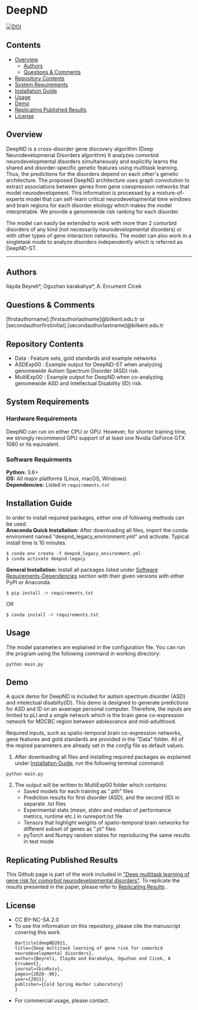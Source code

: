 # DeepND 
[![DOI](https://zenodo.org/badge/271965480.svg)](https://zenodo.org/badge/latestdoi/271965480)

## Contents
- [Overview](https://github.com/ciceklab/DeepND#overview)
    - [Authors](https://github.com/ciceklab/DeepND#authors)
    - [Questions & Comments](https://github.com/ciceklab/DeepND#questions--comments)
- [Repository Contents](https://github.com/ciceklab/DeepND#repository-contents)
- [System Requirements](https://github.com/ciceklab/DeepND#system-requirments)
- [Installation Guide](https://github.com/ciceklab/DeepND#installation-guide)
- [Usage](https://github.com/ciceklab/DeepND#usage)
- [Demo](https://github.com/ciceklab/DeepND#demo)
- [Replicating Published Results](https://github.com/ciceklab/DeepND#replicating-published-results)
- [License](https://github.com/ciceklab/DeepND#license)

## Overview

DeepND is a cross-disorder gene discovery algorithm (Deep Neurodevelopmenal Disorders algorithm) It analyzes comorbid neurodevelopmental disorders simultaneously and explicitly learns the shared and disorder-specific genetic features using multitask learning. Thus, the predictions for the disorders depend on each other's genetic architecture. The proposed DeepND architecture uses graph convolution to extract associations between genes from gene coexpression networks that model neurodevelopment. This information is processed by a mixture-of-experts model that can self-learn critical neurodevelopmental time windows and brain regions for each disorder etiology which makes the model interpretable. We provide a genomewide risk ranking for each disorder.

The model can easily be extended to work with more than 2 comorbid disorders of any kind (not necessarily neurodevelopmental disorders) or with other types of gene interaction networks. The model can also work in a singletask mode to analyze disorders independently which is referred as DeepND-ST.

---

## Authors

Ilayda Beyreli*, Oguzhan karakahya*, A. Ercument Cicek

## Questions & Comments 

[firstauthorname].[firstauthorlastname]@bilkent.edu.tr or <br>
[secondauthorfirstinitial].[secondauthorlastname]@bilkent.edu.tr

## Repository Contents
- Data : Feature sets, gold standards and example networks
- ASDExp00 : Example output for DeepND-ST when analyzing genomewide Autism Spectrum Disorder (ASD) risk.
- MultiExp00 : Example output for DeepND when co-analyzing genomewide ASD and Intellectual Disability (ID) risk.
## System Requirements
### Hardware Requirements

DeepND can run on either CPU or GPU. However, for shorter training time, we strongly recommend GPU support of at least one Nvidia GeForce GTX 1080 or its equivalent.

### Software Requirments
<b>Python:</b> 3.6+<br/>
<b>OS:</b> All major platforms (Linux, macOS, Windows)<br/>
<b>Dependencies:</b> Listed in ```requirements.txt``` <br/>

## Installation Guide

In order to install required packages, either one of following methods can be used. <br/>
<b>Anaconda Quick Installation:</b>  After downloading all files, import the conda enviroment named "deepnd_legacy_environment.yml" and activate. Typical install time is 10 minutes. <br/>

```
$ conda env create -f deepnd_legacy_environment.yml
$ conda activate deepnd-legacy
```

<b>General Installation:</b> Install all packages listed under [Software Requirements-Dependencies](https://github.com/ciceklab/DeepND#software-requirments) section with their given versions with either PyPI or Anaconda.

```
$ pip install -r requirements.txt
```
OR

```
$ conda install -r requirements.txt
```

## Usage

The model parameters are explained in the configuration file.
You can run the program using the following command in working directory:
```
python main.py
```

## Demo

A quick demo for DeepND is included for autism spectrum disorder (ASD) and intelectual disabilty(ID). This demo is designed to generate predictions for ASD and ID on an avaerage personal computer. Therefore, the inputs are limited to pLI and a single network which is the brain gene co-expression network for MDCBC region between adolescence and mid-adulthood. 

Required inputs, such as spatio-temporal brain co-expression networks, gene features and gold standards are provided in the "Data" folder.  All of the reqired parameters are already set in the <i>config</i> file as default values.

1. After downloading all files and installing required packages as explained under [Installation Guide](https://github.com/ciceklab/DeepND#installation-guide), run the following terminal command:

```
python main.py
```

2. The output will be written to MultiExp00 folder which contains:
    - Saved models for each training as ".pth" files
    - Prediction results for first disorder (ASD), and the second (ID) in separate .txt files
    - Experimental stats (mean, stdev and median of performance metrics, runtime etc.) in runreport.txt file
    - Tensors that highlight weights of spatio-temporal brain networks for different subset of genes as ".pt" files
    - pyTorch and Numpy random states for reproducing the same results in test mode

## Replicating Published Results

This Github page is part of the work included in ["Deep multitask learning of gene risk for comorbid neurodevelopmental disorders"](https://www.biorxiv.org/content/10.1101/2020.06.13.150201v3). To replicate the results presented in the paper, please refer to [Replicating Results](https://github.com/ciceklab/DeepND/blob/master/replicate.md) .

## License
- CC BY-NC-SA 2.0
- To use the information on this repository, please cite the manuscript covering this work.
    ```
    @article{deepND2021,
    title={Deep multitask learning of gene risk for comorbid neurodevelopmental disorders},
    author={Beyreli, Ilayda and Karakahya, Oguzhan and Cicek, A Ercument},
    journal={bioRxiv},
    pages={2020--06},
    year={2021},
    publisher={Cold Spring Harbor Laboratory}
    }
    ```
- For commercial usage, please contact.
